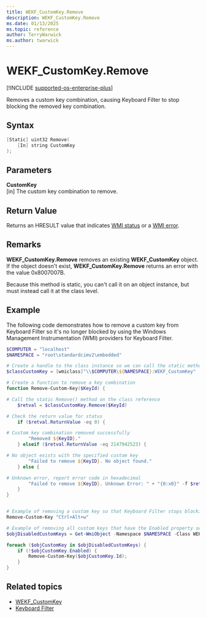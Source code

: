 ```yaml
---
title: WEKF_CustomKey.Remove
description: WEKF_CustomKey.Remove
ms.date: 01/13/2025
ms.topic: reference
author: TerryWarwick
ms.author: twarwick
---
```


# WEKF_CustomKey.Remove

[!INCLUDE [supported-os-enterprise-plus](../../../includes/iot/supported-os-enterprise-plus.md)]

Removes a custom key combination, causing Keyboard Filter to stop blocking the removed key combination.

## Syntax

```powershell
[Static] uint32 Remove(
    [In] string CustomKey
);
```

## Parameters

**CustomKey**</br>\[in\] The custom key combination to remove.

## Return Value

Returns an HRESULT value that indicates [WMI status](/windows/win32/wmisdk/wmi-non-error-constants) or a [WMI error](/windows/win32/wmisdk/wmi-error-constants).

## Remarks

**WEKF_CustomKey.Remove** removes an existing **WEKF_CustomKey** object. If the object doesn't exist, **WEKF_CustomKey.Remove** returns an error with the value 0x8007007B.

Because this method is static, you can't call it on an object instance, but must instead call it at the class level.

## Example

The following code demonstrates how to remove a custom key from Keyboard Filter so it's no longer blocked by using the Windows Management Instrumentation (WMI) providers for Keyboard Filter.

```powershell
$COMPUTER = "localhost"
$NAMESPACE = "root\standardcimv2\embedded"

# Create a handle to the class instance so we can call the static methods
$classCustomKey = [wmiclass]"\\$COMPUTER\${NAMESPACE}:WEKF_CustomKey"

# Create a function to remove a key combination
function Remove-Custom-Key($KeyId) {

# Call the static Remove() method on the class reference
    $retval = $classCustomKey.Remove($KeyId)

# Check the return value for status
    if ($retval.ReturnValue -eq 0) {

# Custom key combination removed successfully
        "Removed ${KeyID}."
    } elseif ($retval.ReturnValue -eq 2147942523) {

# No object exists with the specified custom key
        "Failed to remove ${KeyID}. No object found."
    } else {

# Unknown error, report error code in hexadecimal
        "Failed to remove ${KeyID}. Unknown Error: " + "{0:x0}" -f $retval.ReturnValue
    }
}


# Example of removing a custom key so that Keyboard Filter stops blocking it
Remove-Custom-Key "Ctrl+Alt+w"

# Example of removing all custom keys that have the Enabled property set to false
$objDisabledCustomKeys = Get-WmiObject -Namespace $NAMESPACE -Class WEKF_CustomKey;

foreach ($objCustomKey in $objDisabledCustomKeys) {
    if (!$objCustomKey.Enabled) {
        Remove-Custom-Key($objCustomKey.Id);
    }
}
```

## Related topics

- [WEKF_CustomKey](wekf-customkey.md)
- [Keyboard Filter](index.md)
